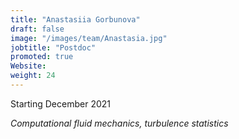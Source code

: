 ```yaml
---
title: "Anastasiia Gorbunova"
draft: false
image: "/images/team/Anastasia.jpg"
jobtitle: "Postdoc"
promoted: true
Website:  
weight: 24
---
```



Starting December 2021

*Computational fluid mechanics, turbulence statistics*


